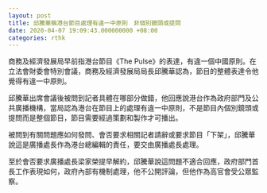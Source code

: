 ```yaml
---
layout: post
title: 邱騰華稱港台節目處理有違一中原則　非個別鏡頭或提問
date: 2020-04-07 19:09:43.000000000 +08:00
categories: rthk
---
```


商務及經濟發展局早前指港台節目《The Pulse》的表達，有違一個中國原則。在立法會財委會特別會議，商務及經濟發展局局長邱騰華認為，節目的整體表達令他覺得有違一中原則。

邱騰華出席會議後被問到記者具體在哪部分做錯，他回應說港台作為政府部門及公共廣播機構，當局認為港台在節目上的處理有違一中原則，不是節目內個別鏡頭或提問而是整個節目，節目需要經過策劃和製作才可播出。

被問到有關問題應如何發問、會否要求相關記者請辭或要求節目「下架」，邱騰華說這是廣播處長作為港台總編輯的責任，要交由廣播處長處理。

至於會否要求廣播處長梁家榮提早解約，邱騰華說這問題不適合回應，政府部門首長工作表現如何，政府內部有機制處理，他不公開評論，但他作為高官會受公眾監察。
